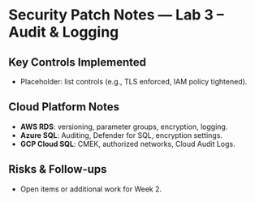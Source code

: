 
# Security Patch Notes — Lab 3 – Audit & Logging

## Key Controls Implemented
- Placeholder: list controls (e.g., TLS enforced, IAM policy tightened).

## Cloud Platform Notes
- **AWS RDS**: versioning, parameter groups, encryption, logging.
- **Azure SQL**: Auditing, Defender for SQL, encryption settings.
- **GCP Cloud SQL**: CMEK, authorized networks, Cloud Audit Logs.

## Risks & Follow-ups
- Open items or additional work for Week 2.
